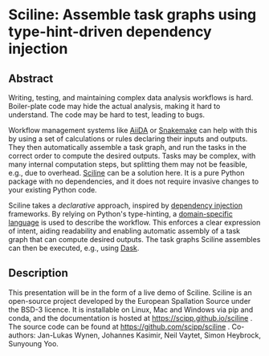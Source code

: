 # Sciline: Assemble task graphs using type-hint-driven dependency injection

## Abstract

Writing, testing, and maintaining complex data analysis workflows is hard.
Boiler-plate code may hide the actual analysis, making it hard to understand.
The code may be hard to test, leading to bugs.

Workflow management systems like [AiiDA](https://www.aiida.net/) or [Snakemake](https://snakemake.readthedocs.io/en/stable/)
can help with this by using a set of calculations or rules declaring their inputs and outputs.
They then automatically assemble a task graph, and run the tasks in the correct order to compute the desired outputs.
Tasks may be complex, with many internal computation steps, but splitting them may not be feasible, e.g., due to overhead.
[Sciline](https://scipp.github.io/sciline) can be a solution here.
It is a pure Python package with no dependencies, and it does not require invasive changes to your existing Python code.

Sciline takes a *declarative* approach, inspired by [dependency injection](https://en.wikipedia.org/wiki/Dependency_injection) frameworks.
By relying on Python's type-hinting, a [domain-specific language](https://en.wikipedia.org/wiki/Domain-specific_language) is used to describe the workflow.
This enforces a clear expression of intent, aiding readability and enabling automatic assembly of a task graph that can compute desired outputs.
The task graphs Sciline assembles can then be executed, e.g., using [Dask](https://dask.org/).

## Description
This presentation will be in the form of a live demo of Sciline. Sciline is an open-source project developed by the European Spallation Source under the BSD-3 licence. It is installable on Linux, Mac and Windows via pip and conda, and the documentation is hosted at https://scipp.github.io/sciline . The source code can be found at https://github.com/scipp/sciline . Co-authors: Jan-Lukas Wynen, Johannes Kasimir, Neil Vaytet, Simon Heybrock, Sunyoung Yoo.
